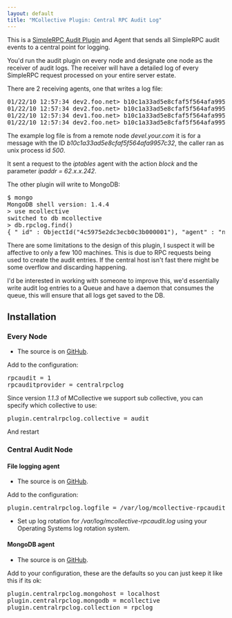 ```yaml
---
layout: default
title: "MCollective Plugin: Central RPC Audit Log"
---
```



This is a [SimpleRPC Audit Plugin](https://docs.puppetlabs.com/mcollective/simplerpc/auditing.html) and Agent that sends all SimpleRPC audit events to a central point for logging.

You'd run the audit plugin on every node and designate one node as the receiver of audit logs.  The receiver will have a detailed log of every SimpleRPC request processed on your entire server estate.

There are 2 receiving agents, one that writes a log file:

<pre>
01/22/10 12:57:34 dev2.foo.net> b10c1a33ad5e8cfaf5f564afa9957c32: 01/22/10 12:57:34 caller=uid=500@devel.your.com agent=iptables action=block
01/22/10 12:57:34 dev2.foo.net> b10c1a33ad5e8cfaf5f564afa9957c32: {:ipaddr=>"62.x.x.242"}
01/22/10 12:57:34 dev1.foo.net> b10c1a33ad5e8cfaf5f564afa9957c32: 01/22/10 12:57:34 caller=uid=500@devel.your.com agent=iptables action=block
01/22/10 12:57:34 dev2.foo.net> b10c1a33ad5e8cfaf5f564afa9957c32: {:ipaddr=>"62.x.x.242"}
</pre>

The example log file is from a remote node _devel.your.com_ it is for a message with the ID _b10c1a33ad5e8cfaf5f564afa9957c32_, the caller ran as unix process id _500_.

It sent a request to the _iptables_ agent with the action _block_ and the parameter _ipaddr = 62.x.x.242_.

The other plugin will write to MongoDB:

<pre>
$ mongo
MongoDB shell version: 1.4.4
> use mcollective
switched to db mcollective
> db.rpclog.find()
{ "_id" : ObjectId("4c5975e2dc3ecb0c3b000001"), "agent" : "nrpe", "senderid" : "monitor1.xxx.net", "requestid" : "6c311d786b2d187b231d41f14cbb03ce", "action" : "runcommand", "data" : { "command" : "check_bacula-fd", "process_results" : true }, "caller" : "cert=nagios@monitor1.xxx.net" }
</pre>

There are some limitations to the design of this plugin, I suspect it will be affective to only a few 100 machines.  This is due to RPC requests being used to create the audit entries.  If the central host isn't fast there might be some overflow and discarding happening.

I'd be interested in working with someone to improve this, we'd essentially write audit log entries to a Queue and have a daemon that consumes the queue, this will ensure that all logs get saved to the DB.

Installation
-----

### Every Node

 * The source is on [GitHub](https://github.com/puppetlabs/mcollective-plugins/tree/master/audit/centralrpclog/audit/).


Add to the configuration:

<pre>
rpcaudit = 1
rpcauditprovider = centralrpclog
</pre>

Since version _1.1.3_ of MCollective we support sub collective, you can specify which collective to use:

<pre>
plugin.centralrpclog.collective = audit
</pre>

And restart

### Central Audit Node

#### File logging agent

 * The source is on [GitHub](https://github.com/puppetlabs/mcollective-plugins/tree/master/audit/centralrpclog/agent/).


Add to the configuration:

<pre>
plugin.centralrpclog.logfile = /var/log/mcollective-rpcaudit.log
</pre>

 * Set up log rotation for _/var/log/mcollective-rpcaudit.log_ using your Operating Systems log rotation system.

#### MongoDB agent

 * The source is on [GitHub](https://github.com/puppetlabs/mcollective-plugins/tree/master/audit/centralrpclog/agent/).


Add to your configuration, these are the defaults so you can just keep it like this if its ok:

<pre>
plugin.centralrpclog.mongohost = localhost
plugin.centralrpclog.mongodb = mcollective
plugin.centralrpclog.collection = rpclog
</pre>
